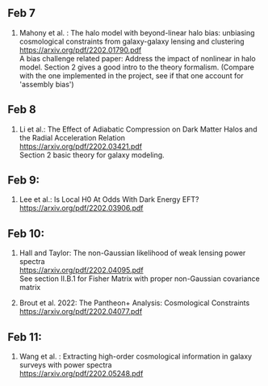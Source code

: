 ## Feb 7
1. Mahony et al. :  The halo model with beyond-linear halo bias: unbiasing cosmological constraints from galaxy-galaxy lensing and clustering \
https://arxiv.org/pdf/2202.01790.pdf \
A bias challenge related paper: Address the impact of nonlinear in halo model. Section 2 gives a good intro to the theory formalism.
(Compare with the one implemented in the project, see if that one account for 'assembly bias')

## Feb 8
1. Li et al.: The Effect of Adiabatic Compression on Dark Matter Halos and the Radial Acceleration Relation \
https://arxiv.org/pdf/2202.03421.pdf \
Section 2 basic theory for galaxy modeling.

## Feb 9:
1. Lee et al.: Is Local H0 At Odds With Dark Energy EFT? \
https://arxiv.org/pdf/2202.03906.pdf

## Feb 10:
1. Hall and Taylor: The non-Gaussian likelihood of weak lensing power spectra \
https://arxiv.org/pdf/2202.04095.pdf \
See section II.B.1 for Fisher Matrix with proper non-Gaussian covariance matrix

2. Brout et al. 2022: The Pantheon+ Analysis: Cosmological Constraints \
https://arxiv.org/pdf/2202.04077.pdf

## Feb 11:
1. Wang et al. : Extracting high-order cosmological information in galaxy surveys with power spectra \
https://arxiv.org/pdf/2202.05248.pdf
